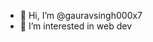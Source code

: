 - 👋 Hi, I’m @gauravsingh000x7
- 👀 I’m interested in web dev

<!---
gauravsingh000x7/gauravsingh000x7 is a ✨ special ✨ repository because its `README.md` (this file) appears on your GitHub profile.
You can click the Preview link to take a look at your changes.
--->
